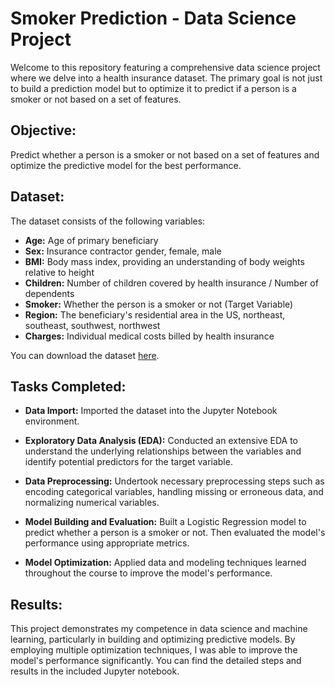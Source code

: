 # Smoker Prediction - Data Science Project

Welcome to this repository featuring a comprehensive data science project where we delve into a health insurance dataset. The primary goal is not just to build a prediction model but to optimize it to predict if a person is a smoker or not based on a set of features.

## Objective:

Predict whether a person is a smoker or not based on a set of features and optimize the predictive model for the best performance.

## Dataset:

The dataset consists of the following variables:

- **Age:** Age of primary beneficiary
- **Sex:** Insurance contractor gender, female, male
- **BMI:** Body mass index, providing an understanding of body weights relative to height
- **Children:** Number of children covered by health insurance / Number of dependents
- **Smoker:** Whether the person is a smoker or not (Target Variable)
- **Region:** The beneficiary's residential area in the US, northeast, southeast, southwest, northwest
- **Charges:** Individual medical costs billed by health insurance

You can download the dataset [here](https://example.com).

## Tasks Completed:

- **Data Import:** Imported the dataset into the Jupyter Notebook environment.

- **Exploratory Data Analysis (EDA):** Conducted an extensive EDA to understand the underlying relationships between the variables and identify potential predictors for the target variable.

- **Data Preprocessing:** Undertook necessary preprocessing steps such as encoding categorical variables, handling missing or erroneous data, and normalizing numerical variables.

- **Model Building and Evaluation:** Built a Logistic Regression model to predict whether a person is a smoker or not. Then evaluated the model's performance using appropriate metrics.

- **Model Optimization:** Applied data and modeling techniques learned throughout the course to improve the model's performance.

## Results:

This project demonstrates my competence in data science and machine learning, particularly in building and optimizing predictive models. By employing multiple optimization techniques, I was able to improve the model's performance significantly. You can find the detailed steps and results in the included Jupyter notebook.

